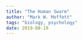 ```yaml
---
title: "The Human Swarm"
author: "Mark W. Moffett"
tags: "biology, psychology"
date: 2019-08-19
---
```


